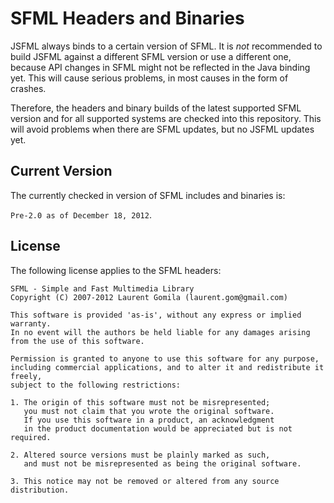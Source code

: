 SFML Headers and Binaries
=========================
JSFML always binds to a certain version of SFML. It is *not* recommended to build JSFML against a different SFML version or use a different one, because API changes in SFML might not be reflected in the Java binding yet. This will cause serious problems, in most causes in the form of crashes.

Therefore, the headers and binary builds of the latest supported SFML version and for all supported systems are checked into this repository. This will avoid problems when there are SFML updates, but no JSFML updates yet.


Current Version
---------------
The currently checked in version of SFML includes and binaries is:

`Pre-2.0 as of December 18, 2012`.

License
-------
The following license applies to the SFML headers:

	SFML - Simple and Fast Multimedia Library
	Copyright (C) 2007-2012 Laurent Gomila (laurent.gom@gmail.com)

	This software is provided 'as-is', without any express or implied warranty.
	In no event will the authors be held liable for any damages arising from the use of this software.

	Permission is granted to anyone to use this software for any purpose,
	including commercial applications, and to alter it and redistribute it freely,
	subject to the following restrictions:

	1. The origin of this software must not be misrepresented;
	   you must not claim that you wrote the original software.
	   If you use this software in a product, an acknowledgment
	   in the product documentation would be appreciated but is not required.

	2. Altered source versions must be plainly marked as such,
	   and must not be misrepresented as being the original software.

	3. This notice may not be removed or altered from any source distribution.